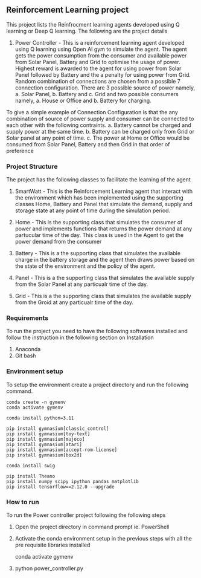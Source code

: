 ## Reinforcement Learning project

This project lists the Reinfrocment learning agents developed using Q learning or Deep Q learning. The following are the project details

1. Power Controller - This is a reinforcement learning agent developed using Q learning using Open AI gym to simulate the agent. The agent gets the power consumption from the consumer and available power from Solar Panel, Battery and Grid to optimise the usage of power. Highest reward is awarded to the agent for using power from Solar Panel followed by Battery and the a penalty for using power from Grid.  Random combination of connections are chosen from a possible 7 connection configuration. There are  3 possible source of power namely, a. Solar Panel, b. Battery and c. Grid and two possible consumers namely, a. House or Office and b. Battery for charging.
 
To give a simple example of Connection Configuration is that the  any combination of source of power supply and consumer can be connected to each other with the following contraints.
  a. Battery cannot be charged and supply power at the same time.
  b. Battery can be charged only from Grid or Solar panel at any point of time.
  c. The power at Home or Office would be consumed from Solar Panel, Battery and then Grid in that order of preference


### Project Structure

The project has the following  classes to facilitate the learning of the agent

1. SmartWatt - This is the Reinforcement Learning agent that interact with the environment which has been implemented using the supporting classes Home, Battery
   and Panel that simulate the demand, supply and storage state at any point of time during the simulation period.
   
2. Home -     This is the supporting class that simulates the consumer of power and implements functions that returns the power demand at any partucular time of the day. This class is used in the Agent to get the power demand from the consumer
   
3. Battery -   This is a the supporting class that simulates the available charge in the battery storage and the agent then draws power based on the state of the environment and the policy of the agent.
   
4. Panel -     This is a the supporting class that simulates the available supply from the Solar Panel at any particualr time of the day.

5. Grid   -    This is a the supporting class that simulates the available supply from the Groid at any particualr time of the day.




  


### Requirements

To run the project you need to have the following softwares installed and follow the instruction in the following section on Installation

1. Anaconda
2. Git bash
   
  
### Environment setup

To setup the environment create a project directory and run the following command.

    conda create -n gymenv
    conda activate gymenv

    conda install python=3.11

    pip install gymnasium[classic_control]
    pip install gymnasium[toy-text]
    pip install gymnasium[mujoco]
    pip install gymnasium[atari]
    pip install gymnasium[accept-rom-license]
    pip install gymnasium[box2d]
    
    conda install swig
    
    pip install Theano
    pip install numpy scipy ipython pandas matplotlib
    pip install tensorflow==2.12.0 --upgrade

### How to run

To run the Power controller project following the following steps

1. Open the project directory in command prompt ie. PowerShell
2. Activate the conda environment setup in the previous steps with all the pre requisite libraries installed

   conda activate gymenv

3. python power_controller.py

   

